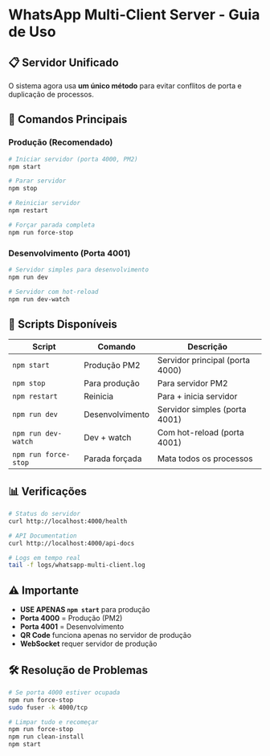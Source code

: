 # WhatsApp Multi-Client Server - Guia de Uso

## 📋 Servidor Unificado

O sistema agora usa **um único método** para evitar conflitos de porta e duplicação de processos.

## 🚀 Comandos Principais

### Produção (Recomendado)
```bash
# Iniciar servidor (porta 4000, PM2)
npm start

# Parar servidor
npm stop

# Reiniciar servidor
npm restart

# Forçar parada completa
npm run force-stop
```

### Desenvolvimento (Porta 4001)
```bash
# Servidor simples para desenvolvimento
npm run dev

# Servidor com hot-reload
npm run dev-watch
```

## 🔧 Scripts Disponíveis

| Script | Comando | Descrição |
|--------|---------|-----------|
| `npm start` | Produção PM2 | Servidor principal (porta 4000) |
| `npm stop` | Para produção | Para servidor PM2 |
| `npm restart` | Reinicia | Para + inicia servidor |
| `npm run dev` | Desenvolvimento | Servidor simples (porta 4001) |
| `npm run dev-watch` | Dev + watch | Com hot-reload (porta 4001) |
| `npm run force-stop` | Parada forçada | Mata todos os processos |

## 📊 Verificações

```bash
# Status do servidor
curl http://localhost:4000/health

# API Documentation
curl http://localhost:4000/api-docs

# Logs em tempo real
tail -f logs/whatsapp-multi-client.log
```

## ⚠️ Importante

- **USE APENAS `npm start`** para produção
- **Porta 4000** = Produção (PM2)
- **Porta 4001** = Desenvolvimento
- **QR Code** funciona apenas no servidor de produção
- **WebSocket** requer servidor de produção

## 🛠️ Resolução de Problemas

```bash
# Se porta 4000 estiver ocupada
npm run force-stop
sudo fuser -k 4000/tcp

# Limpar tudo e recomeçar
npm run force-stop
npm run clean-install
npm start
```